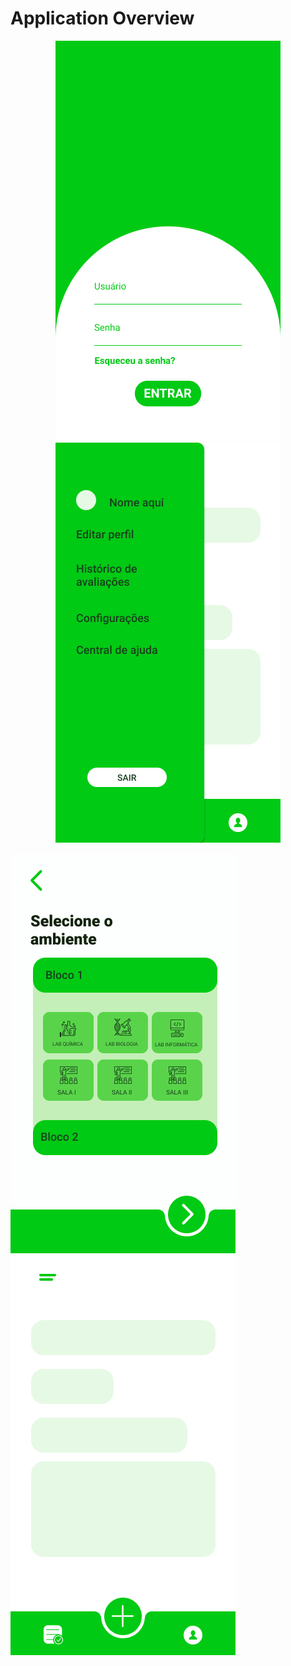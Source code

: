 
# Application Overview

<p align="center">

<img src="https://github.com/jvictorfarias/leaf-gestao-ambiental/blob/master/img/Login.png"/>
<img src="https://github.com/jvictorfarias/leaf-gestao-ambiental/blob/master/img/Menu.png"/>
</p>


![select](https://github.com/jvictorfarias/leaf-gestao-ambiental/blob/master/img/Sele%C3%A7%C3%A3o%20de%20ambiente.png) ![home](https://github.com/jvictorfarias/leaf-gestao-ambiental/blob/master/img/Tela%20incial.png)